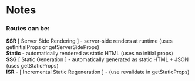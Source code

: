 
# Notes

### Routes can be:

**SSR** [ Server Side Rendering ] - server-side renders at runtime (uses 
getInitialProps or 
getServerSideProps)  
**Static** - automatically rendered as static HTML (uses no initial props)  
**SSG** [ Static Generation ] - automatically generated as static HTML + 
JSON (uses getStaticProps)  
**ISR** - [ Incremental Static Regeneration ] - (use revalidate in getStaticProps)


